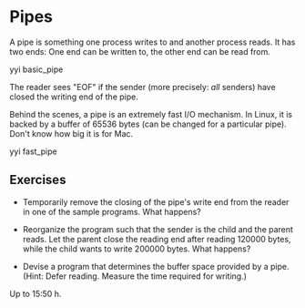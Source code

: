 # Pipes

A pipe is something one process writes to and another process
reads.  It has two ends: One end can be written to, the other end
can be read from.

yyi basic_pipe

The reader sees "EOF" if the sender (more precisely: *all*
senders) have closed the writing end of the pipe.

Behind the scenes, a pipe is an extremely fast I/O mechanism.  In
Linux, it is backed by a buffer of 65536 bytes (can be changed
for a particular pipe).  Don't know how big it is for Mac.

yyi fast_pipe

## Exercises

* Temporarily remove the closing of the pipe's write end from the
  reader in one of the sample programs.  What happens?

* Reorganize the program such that the sender is the child and
  the parent reads.  Let the parent close the reading end after
  reading 120000 bytes, while the child wants to write 200000
  bytes.  What happens?

* Devise a program that determines the buffer space provided by a
  pipe.  (Hint: Defer reading.  Measure the time required for
  writing.)

Up to 15:50 h.
